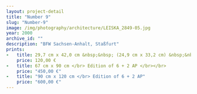 ```yaml
---
layout: project-detail
title: "Number 9"
slug: "Number-9"
image: /img/photography/architecture/LEISKA_2849-05.jpg
year: 2000
archive_id: ""
description: "BFW Sachsen-Anhalt, Staßfurt"
prints:
-   title: 29,7 cm x 42,0 cm &nbsp;&nbsp; (24,9 cm x 33,2 cm) &nbsp;&nbsp;</br> Edition of 120 + 6 AP </br></br>
    price: 120,00 €
-   title: 67 cm x 90 cm </br> Edition of 6 + 2 AP </br></br>
    price: "450,00 €"
-   title: "90 cm x 120 cm </br> Edition of 6 + 2 AP"
    price: "600,00 €"
---
```


